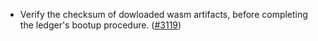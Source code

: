 - Verify the checksum of dowloaded wasm artifacts, before completing the ledger's
  bootup procedure. ([\#3119](https://github.com/anoma/namada/pull/3119))